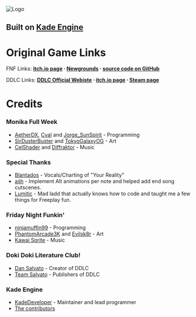 ![Logo](https://i.imgur.com/otUNyyo.png) 
## Built on **[Kade Engine](https://github.com/KadeDev/Kade-Engine)**

# Original Game Links

FNF Links: **[itch.io page](https://ninja-muffin24.itch.io/funkin) ⋅ [Newgrounds](https://www.newgrounds.com/portal/view/770371) ⋅ [source code on GitHub](https://github.com/ninjamuffin99/Funkin)**

DDLC Links: **[DDLC Official Webiste](http://ddlc.moe) ⋅ [itch.io page](https://teamsalvato.itch.io/ddlc) ⋅ [Steam page](https://store.steampowered.com/app/698780/Doki_Doki_Literature_Club/)**

# Credits

### Monika Full Week
- [AetherDX](https://twitter.com/AetherDX), [Cval](https://twitter.com/cval_brown) and [Jorge_SunSpirit](https://twitter.com/Jorge_SunSpirit) - Programming
- [SirDusterBuster](https://twitter.com/SirDusterBuster) and [TokyoGalaxyOG](https://twitter.com/TokyoGalaxyOG) - Art
- [CelShader](https://www.youtube.com/channel/UCm3eGs2etEOMzRX0iQ4QzqQ) and [Diffraktor](https://twitter.com/Diffraktor) - Music

### Special Thanks

- [Blantados](https://www.youtube.com/channel/UC4rwJYVeDHxGKnFDhHz88ZQ) - Vocals/Charting of "Your Reality"
- [aśh](https://gamebanana.com/members/1813477) - Implement Alt animations per note and helped add end song cutscenes.
- [Lumitic](https://twitter.com/PeacefulLuma) - Mad ladd that actually knows how to code and taught me a few things for Freeplay fun.

### Friday Night Funkin'
 - [ninjamuffin99](https://twitter.com/ninja_muffin99) - Programming
 - [PhantomArcade3K](https://twitter.com/phantomarcade3k) and [Evilsk8r](https://twitter.com/evilsk8r) - Art
 - [Kawai Sprite](https://twitter.com/kawaisprite) - Music

### Doki Doki Literature Club!
- [Dan Salvato](https://twitter.com/dansalvato) - Creator of DDLC
- [Team Salvato](https://twitter.com/TeamSalvato) - Publishers of DDLC

### Kade Engine
- [KadeDeveloper](https://twitter.com/KadeDeveloper) - Maintainer and lead programmer
- [The contributors](https://github.com/KadeDev/Kade-Engine/graphs/contributors)
